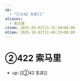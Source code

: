 ```yaml
---
up:
  - "[[②42 东非]]"
aliases:
  - 索马里
ctime: 2025-03-01T13:15:10+08:00
mtime: 2025-10-01T11:40:33+08:00
---
```


# ②422 索马里

- up: [[②42 东非]]
